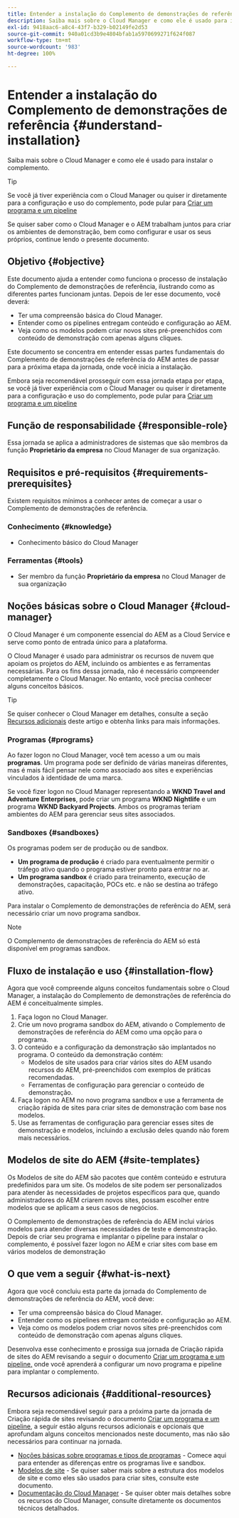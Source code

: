 ```yaml
---
title: Entender a instalação do Complemento de demonstrações de referência
description: Saiba mais sobre o Cloud Manager e como ele é usado para instalar o complemento.
exl-id: 9418aac6-a8c4-43f7-b329-b02149fe2d53
source-git-commit: 940a01cd3b9e4804bfab1a5970699271f624f087
workflow-type: tm+mt
source-wordcount: '983'
ht-degree: 100%

---
```


# Entender a instalação do Complemento de demonstrações de referência {#understand-installation}

Saiba mais sobre o Cloud Manager e como ele é usado para instalar o complemento.

>[!TIP]
>
>Se você já tiver experiência com o Cloud Manager ou quiser ir diretamente para a configuração e uso do complemento, pode pular para [Criar um programa e um pipeline](create-program.md)
>
>Se quiser saber como o Cloud Manager e o AEM trabalham juntos para criar os ambientes de demonstração, bem como configurar e usar os seus próprios, continue lendo o presente documento.

## Objetivo {#objective}

Este documento ajuda a entender como funciona o processo de instalação do Complemento de demonstrações de referência, ilustrando como as diferentes partes funcionam juntas. Depois de ler esse documento, você deverá:

* Ter uma compreensão básica do Cloud Manager.
* Entender como os pipelines entregam conteúdo e configuração ao AEM.
* Veja como os modelos podem criar novos sites pré-preenchidos com conteúdo de demonstração com apenas alguns cliques.

Este documento se concentra em entender essas partes fundamentais do Complemento de demonstrações de referência do AEM antes de passar para a próxima etapa da jornada, onde você inicia a instalação.

Embora seja recomendável prosseguir com essa jornada etapa por etapa, se você já tiver experiência com o Cloud Manager ou quiser ir diretamente para a configuração e uso do complemento, pode pular para [Criar um programa e um pipeline](create-program.md)

## Função de responsabilidade {#responsible-role}

Essa jornada se aplica a administradores de sistemas que são membros da função **Proprietário da empresa** no Cloud Manager de sua organização.

## Requisitos e pré-requisitos {#requirements-prerequisites}

Existem requisitos mínimos a conhecer antes de começar a usar o Complemento de demonstrações de referência.

### Conhecimento {#knowledge}

* Conhecimento básico do Cloud Manager

### Ferramentas {#tools}

* Ser membro da função **Proprietário da empresa** no Cloud Manager de sua organização

## Noções básicas sobre o Cloud Manager {#cloud-manager}

O Cloud Manager é um componente essencial do AEM as a Cloud Service e serve como ponto de entrada único para a plataforma.

O Cloud Manager é usado para administrar os recursos de nuvem que apoiam os projetos do AEM, incluindo os ambientes e as ferramentas necessárias. Para os fins dessa jornada, não é necessário compreender completamente o Cloud Manager. No entanto, você precisa conhecer alguns conceitos básicos.

>[!TIP]
>
>Se quiser conhecer o Cloud Manager em detalhes, consulte a seção [Recursos adicionais](#additional-resources) deste artigo e obtenha links para mais informações.

### Programas {#programs}

Ao fazer logon no Cloud Manager, você tem acesso a um ou mais **programas**. Um programa pode ser definido de várias maneiras diferentes, mas é mais fácil pensar nele como associado aos sites e experiências vinculados à identidade de uma marca.

Se você fizer logon no Cloud Manager representando a **WKND Travel and Adventure Enterprises**, pode criar um programa **WKND Nightlife** e um programa **WKND Backyard Projects**. Ambos os programas teriam ambientes do AEM para gerenciar seus sites associados.

### Sandboxes {#sandboxes}

Os programas podem ser de produção ou de sandbox.

* **Um programa de produção** é criado para eventualmente permitir o tráfego ativo quando o programa estiver pronto para entrar no ar.
* **Um programa sandbox** é criado para treinamento, execução de demonstrações, capacitação, POCs etc. e não se destina ao tráfego ativo.

Para instalar o Complemento de demonstrações de referência do AEM, será necessário criar um novo programa sandbox.

>[!NOTE]
>
>O Complemento de demonstrações de referência do AEM só está disponível em programas sandbox.

## Fluxo de instalação e uso {#installation-flow}

Agora que você compreende alguns conceitos fundamentais sobre o Cloud Manager, a instalação do Complemento de demonstrações de referência do AEM é conceitualmente simples.

1. Faça logon no Cloud Manager.
1. Crie um novo programa sandbox do AEM, ativando o Complemento de demonstrações de referência do AEM como uma opção para o programa.
1. O conteúdo e a configuração da demonstração são implantados no programa. O conteúdo da demonstração contém:
   * Modelos de site usados para criar vários sites do AEM usando recursos do AEM, pré-preenchidos com exemplos de práticas recomendadas.
   * Ferramentas de configuração para gerenciar o conteúdo de demonstração.
1. Faça logon no AEM no novo programa sandbox e use a ferramenta de criação rápida de sites para criar sites de demonstração com base nos modelos.
1. Use as ferramentas de configuração para gerenciar esses sites de demonstração e modelos, incluindo a exclusão deles quando não forem mais necessários.

## Modelos de site do AEM {#site-templates}

Os Modelos de site do AEM são pacotes que contêm conteúdo e estrutura predefinidos para um site. Os modelos de site podem ser personalizados para atender às necessidades de projetos específicos para que, quando administradores do AEM criarem novos sites, possam escolher entre modelos que se aplicam a seus casos de negócios.

O Complemento de demonstrações de referência do AEM inclui vários modelos para atender diversas necessidades de teste e demonstração. Depois de criar seu programa e implantar o pipeline para instalar o complemento, é possível fazer logon no AEM e criar sites com base em vários modelos de demonstração

## O que vem a seguir {#what-is-next}

Agora que você concluiu esta parte da jornada do Complemento de demonstrações de referência do AEM, você deve:

* Ter uma compreensão básica do Cloud Manager.
* Entender como os pipelines entregam conteúdo e configuração ao AEM.
* Veja como os modelos podem criar novos sites pré-preenchidos com conteúdo de demonstração com apenas alguns cliques.

Desenvolva esse conhecimento e prossiga sua jornada de Criação rápida de sites do AEM revisando a seguir o documento [Criar um programa e um pipeline,](create-program.md) onde você aprenderá a configurar um novo programa e pipeline para implantar o complemento.

## Recursos adicionais {#additional-resources}

Embora seja recomendável seguir para a próxima parte da jornada de Criação rápida de sites revisando o documento [Criar um programa e um pipeline,](create-program.md) a seguir estão alguns recursos adicionais e opcionais que aprofundam alguns conceitos mencionados neste documento, mas não são necessários para continuar na jornada.

* [Noções básicas sobre programas e tipos de programas](https://experienceleague.adobe.com/docs/experience-manager-cloud-service/implementing/using-cloud-manager/understand-program-types.html?lang=pt_BR) - Comece aqui para entender as diferenças entre os programas live e sandbox.
* [Modelos de site](/help/sites-cloud/administering/site-creation/site-templates.md) - Se quiser saber mais sobre a estrutura dos modelos de site e como eles são usados para criar sites, consulte este documento.
* [Documentação do Cloud Manager](https://experienceleague.adobe.com/docs/experience-manager-cloud-service/onboarding/onboarding-concepts/cloud-manager-introduction.html?lang=pt_BR) - Se quiser obter mais detalhes sobre os recursos do Cloud Manager, consulte diretamente os documentos técnicos detalhados.
